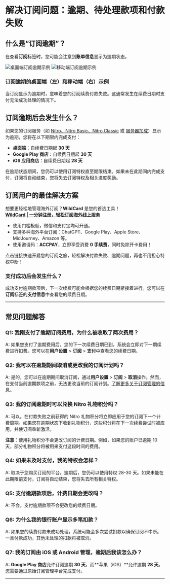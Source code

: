 # 解决订阅问题：逾期、待处理款项和付款失败

## 什么是“订阅逾期”？

在查看**订阅**标签时，您可能会注意到**账单信息**显示为逾期状态。

![桌面端订阅逾期示例](https://support.discord.com/hc/article_attachments/28561732013975) ![移动端订阅逾期示例](https://support.discord.com/hc/article_attachments/28561732018199)

### 订阅逾期的桌面端（左）和移动端（右）示例

当订阅显示为逾期时，意味着您的订阅续费付款失败。这通常发生在续费日期时支付无法成功处理的情况下。

## 订阅逾期后会发生什么？

如果您的订阅服务（如 [Nitro、Nitro Basic、Nitro Classic](https://support.discord.com/hc/en-us/articles/115000435108-What-are-Nitro-Nitro-Basic) 或 [服务器加成](https://support.discord.com/hc/en-us/articles/360028038352-Server-Boosting-FAQ)）显示为逾期，您将在以下期限内完成支付：

- **桌面端**：自续费日期起 **30 天**  
- **Google Play 商店**：自续费日期起 **30 天**  
- **iOS 应用商店**：自续费日期起 **28 天**  

在逾期状态期间，您仍可以使用订阅特权直至期限结束。如果未在此期间内完成支付，订阅将自动结束，您将失去订阅特权及相关进度奖励。

## 订阅用户的最佳解决方案

想要更轻松地管理海外订阅？**WildCard** 是您的首选工具！  
[**WildCard | 一分钟注册，轻松订阅海外线上服务**](https://bit.ly/bewildcard)  
- 使用门槛极低，微信和支付宝均可开通。  
- 支持多种海外平台订阅：ChatGPT、Google Play、Apple Store、MidJourney、Amazon 等。  
- 使用邀请码：**ACCPAY**，立即享受消费 **0 手续费**，同时免除开卡费用！

点击链接快速开启您的订阅之旅，轻松解决付款失败、逾期问题，再也不用担心特权中断！

### 支付成功后会发生什么？

成功支付逾期款项后，下一次续费可能会根据您的续费日期紧接着进行。您可以在**订阅**标签的**支付信息**中查看您的续费日期。

---

## 常见问题解答

### Q1: 我刚支付了逾期订阅费用，为什么被收取了两次费用？

A: 如果您支付了逾期费用后，您的下一次续费日期已到，系统会立即对下一期续费进行扣费。您可以在**用户设置** > **订阅** > **支付**中查看您的续费日期。

### Q2: 我可以在逾期期间取消或更改我的订阅计划吗？

A: 是的，您可以在逾期期间取消订阅，通过**用户设置** > **订阅** > **取消**操作。然而，在支付当前逾期款项之前，无法更改当前的订阅计划。[了解更多关于订阅管理的信息](https://support.discord.com/hc/en-us/articles/19580873036695)。

### Q3: 我的订阅逾期时可以兑换 Nitro 礼物积分吗？

A: 可以。在付款失败之前获得的 Nitro 礼物积分将立即应用于您的订阅下一个计费周期。如果您在逾期状态下收到礼物积分，这些积分将在下一次续费尝试时被应用，并使订阅重新激活。

**注意**：使用礼物积分不会更改订阅的计费日期。例如，如果您的账户已逾期 10 天，部分礼物积分将被用来支付这段时间的费用。

### Q4: 如果未及时支付，我的特权会怎样？

A: 取决于您购买订阅的平台。逾期后，您仍可以使用特权 28-30 天。如果未能在此期限前支付，订阅将自动结束，您将失去所有相关特权。

### Q5: 支付逾期款项后，计费日期会更改吗？

A: 不会。支付逾期款项不会更改您的续费日期。

### Q6: 为什么我的银行账户显示多笔扣款？

A: 如果您的续费付款未成功处理，系统可能会多次尝试扣款以确保订阅不中断。一旦付款成功，其他未处理的扣款将被取消。

### Q7: 我的订阅由 iOS 或 Android 管理，逾期后我该怎么办？

A: **Google Play 商店**允许订阅逾期 **30 天**，而**苹果（iOS）**允许逾期 **28 天**。您需要通过原始订阅管理平台完成支付。

---



